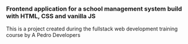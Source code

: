 ### Frontend application for a school management system build with HTML, CSS and vanilla JS

This is a project created during the fullstack web development training course by A Pedro Developers
